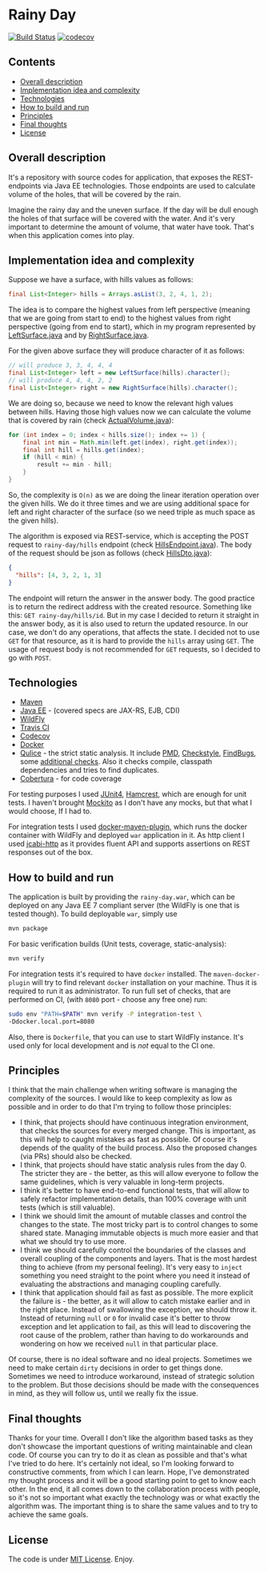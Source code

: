 # Rainy Day

[![Build Status](https://travis-ci.org/t-izbassar/rainy-day.svg?branch=master)](https://travis-ci.org/t-izbassar/rainy-day)
[![codecov](https://codecov.io/gh/t-izbassar/rainy-day/branch/master/graph/badge.svg)](https://codecov.io/gh/t-izbassar/rainy-day)

## Contents

- [Overall description](#overall-description)
- [Implementation idea and complexity](#implementation-idea-and-complexity)
- [Technologies](#technologies)
- [How to build and run](#how-to-build-and-run)
- [Principles](#principles)
- [Final thoughts](#final-thoughts)
- [License](#license)

## Overall description

It's a repository with source codes for application,
that exposes the REST-endpoints via Java EE
technologies. Those endpoints are used to calculate
volume of the holes, that will be covered by the
rain.

Imagine the rainy day and the uneven surface. If
the day will be dull enough the holes of that
surface will be covered with the water. And it's
very important to determine the amount of volume,
that water have took. That's when this application
comes into play.

## Implementation idea and complexity

Suppose we have a surface, with hills values as follows:
```java
final List<Integer> hills = Arrays.asList(3, 2, 4, 1, 2);
```

The idea is to compare the highest values from left perspective
(meaning that we are going from start to end) to the highest
values from right perspective (going from end to start), which
in my program represented by [LeftSurface.java](src/main/java/com/github/tizbassar/rainyday/calc/LeftSurface.java)
and by [RightSurface.java](src/main/java/com/github/tizbassar/rainyday/calc/RightSurface.java).

For the given above surface they will produce character of it
as follows:
```java
// will produce 3, 3, 4, 4, 4
final List<Integer> left = new LeftSurface(hills).character();
// will produce 4, 4, 4, 2, 2
final List<Integer> right = new RightSurface(hills).character();
```

We are doing so, because we need to know the relevant high values
between hills. Having those high values now we can calculate
the volume that is covered by rain (check [ActualVolume.java](src/main/java/com/github/tizbassar/rainyday/calc/ActualVolume.java)):

```java
for (int index = 0; index < hills.size(); index += 1) {
    final int min = Math.min(left.get(index), right.get(index));
    final int hill = hills.get(index);
    if (hill < min) {
        result += min - hill;
    }
}
```

So, the complexity is `O(n)` as we are doing the linear
iteration operation over the given hills. We do it three
times and we are using additional space for left and right
character of the surface (so we need triple as much space as
the given hills).

The algorithm is exposed via REST-service, which is accepting
the POST request to `rainy-day/hills` endpoint (check [HillsEndpoint.java](src/main/java/com/github/tizbassar/rainyday/rest/HillsEndpoint.java)). 
The body of the request should be json as follows 
(check [HillsDto.java](src/main/java/com/github/tizbassar/rainyday/rest/HillsDto.java)):
```json
{
  "hills": [4, 3, 2, 1, 3]
}
```

The endpoint will return the answer in the answer body. The
good practice is to return the redirect address with the
created resource. Something like this: `GET rainy-day/hills/id`.
But in my case I decided to return it straight in the answer
body, as it is also used to return the updated resource. In
our case, we don't do any operations, that affects the state.
I decided not to use `GET` for that resource, as it is hard
to provide the `hills` array using `GET`. The usage of request
body is not recommended for `GET` requests, so I decided to
go with `POST`.

## Technologies

* [Maven](https://maven.apache.org/)
* [Java EE](http://www.oracle.com/technetwork/java/javaee/overview/index.html) -
(covered specs are JAX-RS, EJB, CDI)
* [WildFly](http://www.wildfly.org/)
* [Travis CI](https://travis-ci.org/)
* [Codecov](https://codecov.io/)
* [Docker](https://www.docker.com/)
* [Qulice](https://www.qulice.com/) - the strict static analysis.
It include [PMD](https://pmd.github.io/),
[Checkstyle](http://checkstyle.sourceforge.net/),
[FindBugs](https://github.com/findbugsproject/findbugs),
some [additional checks](https://www.qulice.com/quality.html).
Also it checks compile, classpath dependencies and tries to
find duplicates.
* [Cobertura](http://cobertura.github.io/cobertura/) - for code
coverage

For testing purposes I used [JUnit4](https://junit.org/junit4/),
[Hamcrest](http://hamcrest.org/), which are enough for unit tests.
I haven't brought [Mockito](http://site.mockito.org/) as I don't
have any mocks, but that what I would choose, If I had to.

For integration tests I used [docker-maven-plugin](https://dmp.fabric8.io),
which runs the docker container with WildFly and deployed `war`
application in it. As http client I used [jcabi-http](https://http.jcabi.com)
as it provides fluent API and supports assertions on REST responses
out of the box.

## How to build and run

The application is built by providing the `rainy-day.war`,
which can be deployed on any Java EE 7 compliant server
(the WildFly is one that is tested though).
To build deployable `war`, simply use
```bash
mvn package
```

For basic verification builds (Unit tests, coverage, static-analysis):
```bash
mvn verify
```

For integration tests it's required to have `docker` installed.
The `maven-docker-plugin` will try to find relevant `docker`
installation on your machine. Thus it is required to run it
as administrator. To run full set of checks, that are performed
on CI, (with `8080` port - choose any free one) run:
```bash
sudo env "PATH=$PATH" mvn verify -P integration-test \ 
-Ddocker.local.port=8080
```

Also, there is `Dockerfile`, that you can use to start WildFly
instance. It's used only for local development and is _not_
equal to the CI one.

## Principles

I think that the main challenge when writing software
is managing the complexity of the sources. I would
like to keep complexity as low as possible and in
order to do that I'm trying to follow those principles:

* I think, that projects should have continuous integration
environment, that checks the sources for every merged change.
This is important, as this will help to caught mistakes
as fast as possible. Of course it's depends of the quality
of the build process. Also the proposed changes (via PRs)
should also be checked.
* I think, that projects should have static analysis rules from
the day 0. The stricter they are - the better, as this will
allow everyone to follow the same guidelines, which is
very valuable in long-term projects.
* I think it's better to have end-to-end functional tests, that will
allow to safely refactor implementation details, than 100% coverage
with unit tests (which is still valuable).
* I think we should limit the amount of mutable classes and
control the changes to the state. The most tricky part is to
control changes to some shared state. Managing immutable
objects is much more easier and that what we should try to use
more.
* I think we should carefully control the boundaries of the
classes and overall coupling of the components and layers.
That is the most hardest thing to achieve (from my personal
feeling). It's very easy to `inject` something you need
straight to the point where you need it instead of evaluating
the abstractions and managing coupling carefully.
* I think that application should fail as fast as possible.
The more explicit the failure is - the better, as it will
allow to catch mistake earlier and in the right place. Instead
of swallowing the exception, we should throw it. Instead
of returning `null` or `0` for invalid case it's better to
throw exception and let application to fail, as this will
lead to discovering the root cause of the problem, rather
than having to do workarounds and wondering on how we
received `null` in that particular place.

Of course, there is no ideal software and no ideal projects.
Sometimes we need to make certain `dirty` decisions in order
to get things done. Sometimes we need to introduce workaround,
instead of strategic solution to the problem. But those decisions
should be made with the consequences in mind, as they will
follow us, until we really fix the issue.

## Final thoughts

Thanks for your time. Overall I don't like the algorithm based
tasks as they don't showcase the important questions of
writing maintainable and clean code. Of course you can
try to do it as clean as possible and that's what I've tried
to do here. It's certainly not ideal, so I'm looking forward to
constructive comments, from which I can learn. Hope, I've
demonstrated my thought process and it will be a good
starting point to get to know each other. In the end, it
all comes down to the collaboration process with people,
so it's not so important what exactly the technology was
or what exactly the algorithm was. The important thing is
to share the same values and to try to achieve the same goals.

## License

The code is under [MIT License](https://github.com/t-izbassar/rainy-day/blob/master/LICENSE).
Enjoy.
